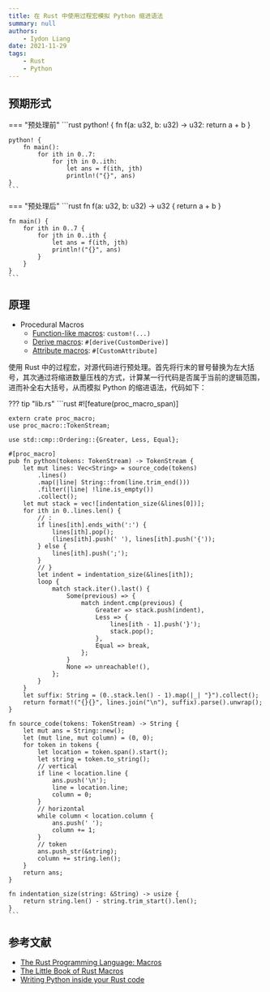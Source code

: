 ```yaml
---
title: 在 Rust 中使用过程宏模拟 Python 缩进语法
summary: null
authors:
    - Iydon Liang
date: 2021-11-29
tags:
    - Rust
    - Python
---
```


## 预期形式
=== "预处理前"
    ```rust
    python! {
        fn f(a: u32, b: u32) -> u32:
            return a + b
    }

    python! {
        fn main():
            for ith in 0..7:
                for jth in 0..ith:
                    let ans = f(ith, jth)
                    println!("{}", ans)
    }
    ```
=== "预处理后"
    ```rust
    fn f(a: u32, b: u32) -> u32 {
        return a + b
    }

    fn main() {
        for ith in 0..7 {
            for jth in 0..ith {
                let ans = f(ith, jth)
                println!("{}", ans)
            }
        }
    }
    ```


## 原理
- Procedural Macros
    - [Function-like macros](https://doc.rust-lang.org/reference/procedural-macros.html#function-like-procedural-macros): `custom!(...)`
    - [Derive macros](https://doc.rust-lang.org/reference/procedural-macros.html#derive-macros): `#[derive(CustomDerive)]`
    - [Attribute macros](https://doc.rust-lang.org/reference/procedural-macros.html#attribute-macros): `#[CustomAttribute]`

使用 Rust 中的过程宏，对源代码进行预处理。首先将行末的冒号替换为左大括号，其次通过将缩进数量压栈的方式，计算某一行代码是否属于当前的逻辑范围，进而补全右大括号，从而模拟 Python 的缩进语法，代码如下：

??? tip "lib.rs"
    ```rust
    #![feature(proc_macro_span)]

    extern crate proc_macro;
    use proc_macro::TokenStream;

    use std::cmp::Ordering::{Greater, Less, Equal};

    #[proc_macro]
    pub fn python(tokens: TokenStream) -> TokenStream {
        let mut lines: Vec<String> = source_code(tokens)
            .lines()
            .map(|line| String::from(line.trim_end()))
            .filter(|line| !line.is_empty())
            .collect();
        let mut stack = vec![indentation_size(&lines[0])];
        for ith in 0..lines.len() {
            // :
            if lines[ith].ends_with(':') {
                lines[ith].pop();
                (lines[ith].push(' '), lines[ith].push('{'));
            } else {
                lines[ith].push(';');
            }
            // }
            let indent = indentation_size(&lines[ith]);
            loop {
                match stack.iter().last() {
                    Some(previous) => {
                        match indent.cmp(previous) {
                            Greater => stack.push(indent),
                            Less => {
                                lines[ith - 1].push('}');
                                stack.pop();
                            },
                            Equal => break,
                        };
                    }
                    None => unreachable!(),
                };
            }
        }
        let suffix: String = (0..stack.len() - 1).map(|_| "}").collect();
        return format!("{}{}", lines.join("\n"), suffix).parse().unwrap();
    }

    fn source_code(tokens: TokenStream) -> String {
        let mut ans = String::new();
        let (mut line, mut column) = (0, 0);
        for token in tokens {
            let location = token.span().start();
            let string = token.to_string();
            // vertical
            if line < location.line {
                ans.push('\n');
                line = location.line;
                column = 0;
            }
            // horizontal
            while column < location.column {
                ans.push(' ');
                column += 1;
            }
            // token
            ans.push_str(&string);
            column += string.len();
        }
        return ans;
    }

    fn indentation_size(string: &String) -> usize {
        return string.len() - string.trim_start().len();
    }
    ```


## 参考文献
- [The Rust Programming Language: Macros](https://doc.rust-lang.org/book/ch19-06-macros.html)
- [The Little Book of Rust Macros](https://danielkeep.github.io/tlborm/book/index.html)
- [Writing Python inside your Rust code](https://blog.m-ou.se/writing-python-inside-rust-1/)
